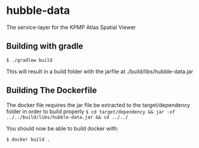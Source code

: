 # hubble-data
The service-layer for the KPMP Atlas Spatial Viewer

## Building with gradle
`$ ./gradlew build`

This will result in a build folder with the jarfile at ./build/libs/hubble-data.jar

## Building The Dockerfile
The docker file requires the jar file be extracted to the target/dependency folder in order to build properly
`$ cd target/dependency && jar -xf ../../build/libs/hubble-data.jar && cd ../../`

You should now be able to build docker with:

`$ docker build .`